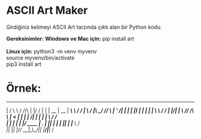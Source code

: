 # ASCII Art Maker

Girdiğiniz kelimeyi ASCII Art tarzında çıktı alan bir Python kodu.

**Gereksinimler:** **Windows ve Mac için:** pip install art <br />
<br />
         	   **Linux için:**     python3 -m venv myvenv <br />
         	            source myvenv/bin/activate <br/>
         	            pip3 install art <br />

# Örnek: <br />

  __  ____     __      _  ___    _ _____  _____  ________      __
 |  \/  \ \   / //\   | |/ / |  | |  __ \|  __ \|  ____\ \    / /
 | \  / |\ \_/ //  \  | ' /| |  | | |__) | |  | | |__   \ \  / / 
 | |\/| | \   // /\ \ |  < | |  | |  ___/| |  | |  __|   \ \/ /  
 | |  | |  | |/ ____ \| . \| |__| | |    | |__| | |____   \  /   
 |_|  |_|  |_/_/    \_\_|\_\\____/|_|    |_____/|______|   \/    
                                                                 
                                                                 

